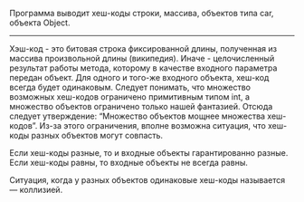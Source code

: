 Программа выводит хеш-коды строки, массива, объектов типа car, объекта Object.
******************************************************************************
Хэш-код - это битовая строка фиксированной длины, полученная из массива произвольной длины (википедия). Иначе -  целочисленный результат работы метода, которому в качестве входного параметра передан объект.
Для одного и того-же входного объекта, хеш-код всегда будет одинаковым. Следует понимать, что множество возможных хеш-кодов ограничено примитивным типом int, а множество объектов ограничено только нашей фантазией. Отсюда следует утверждение: “Множество объектов мощнее множества хеш-кодов”. Из-за этого ограничения, вполне возможна ситуация, что хеш-коды разных объектов могут совпасть.

Если хеш-коды разные, то и входные объекты гарантированно разные.
Если хеш-коды равны, то входные объекты не всегда равны.

Ситуация, когда у разных объектов одинаковые хеш-коды называется — коллизией.
